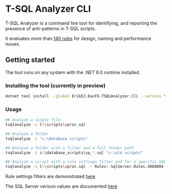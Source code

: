 # T-SQL Analyzer CLI

T-SQL Analyzer is a command line tool for identifying, and reporting the presence of anti-patterns in T-SQL scripts. 

It evaluates more than [140 rules](https://github.com/ErikEJ/SqlServer.Rules/blob/master/docs/table_of_contents.md) for design, naming and performance issues.

## Getting started

The tool runs on any system with the .NET 8.0 runtime installed. 

### Installing the tool (currently in preview)

```bash
dotnet tool install --global ErikEJ.DacFX.TSQLAnalyzer.Cli --version *-*
```

### Usage

```bash
## Analyze a single file
tsqlanalyze -i C:\scripts\sproc.sql

## Analyze a folder
tsqlanalyze -i "c:\database scripts"

## Analyze a folder with a filter and a full folder path
tsqlanalyze -i c:\database_scripts\sp_*.sql "c:\old scripts"

## Analyze a script with a rule settings filter and for a specific SQL Server version
tsqlanalyze -i C:\scripts\sproc.sql -r Rules:-SqlServer.Rules.SRD0004 -s SqlAzure
```

Rule settings filters are demonstrated [here](https://github.com/rr-wfm/MSBuild.Sdk.SqlProj?tab=readme-ov-file#static-code-analysis)

The SQL Server verison values are documented [here](https://learn.microsoft.com/dotnet/api/microsoft.sqlserver.dac.model.sqlserverversion)
